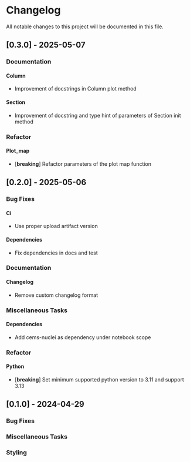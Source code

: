 # Changelog

All notable changes to this project will be documented in this file.

## [0.3.0] - 2025-05-07

### Documentation

#### Column

- Improvement of docstrings in Column plot method

#### Section

- Improvement of docstring and type hint of parameters of Section init method


### Refactor

#### Plot_map

- [**breaking**] Refactor parameters of the plot map function


## [0.2.0] - 2025-05-06

### Bug Fixes

#### Ci

- Use proper upload artifact version

#### Dependencies

- Fix dependencies in docs and test


### Documentation

#### Changelog

- Remove custom changelog format


### Miscellaneous Tasks

#### Dependencies

- Add cems-nuclei as dependency under notebook scope


### Refactor

#### Python

- [**breaking**] Set minimum supported python version to 3.11 and support 3.13


## [0.1.0] - 2024-04-29

### Bug Fixes


### Miscellaneous Tasks


### Styling


<!-- CEMS BV. -->
